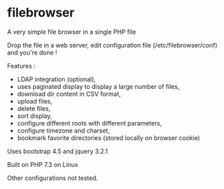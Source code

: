 # filebrowser

A very simple file browser in a single PHP file

Drop the file in a web server, edit configuration file (/etc/filebrowser/conf) and you're done !

Features :
* LDAP integration (optional),
* uses paginated display to display a large number of files,
* download dir content in CSV format,
* upload files,
* delete files,
* sort display,
* configure different roots with different parameters,
* configure timezone and charset,
* bookmark favorite directories (stored locally on browser cookie)

Uses bootstrap 4.5 and jquery 3.2.1

Built on PHP 7.3 on Linux

Other configurations not tested.
